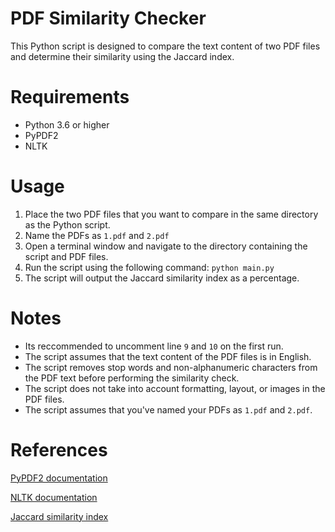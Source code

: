 # PDF Similarity Checker
This Python script is designed to compare the text content of two PDF files and determine their similarity using the Jaccard index.

# Requirements
* Python 3.6 or higher
* PyPDF2
* NLTK

# Usage
1. Place the two PDF files that you want to compare in the same directory as the Python script.
2. Name the PDFs as `1.pdf` and `2.pdf`
3. Open a terminal window and navigate to the directory containing the script and PDF files.
4. Run the script using the following command: `python main.py`
5. The script will output the Jaccard similarity index as a percentage.

# Notes
* Its reccommended to uncomment line `9` and `10` on the first run.
* The script assumes that the text content of the PDF files is in English.
* The script removes stop words and non-alphanumeric characters from the PDF text before performing the similarity check.
* The script does not take into account formatting, layout, or images in the PDF files.
* The script assumes that you've named your PDFs as `1.pdf` and `2.pdf`.

# References
[PyPDF2 documentation](https://pythonhosted.org/PyPDF2/)

[NLTK documentation](https://www.nltk.org/)

[Jaccard similarity index](https://en.wikipedia.org/wiki/Jaccard_index)



